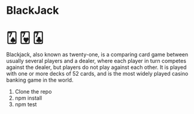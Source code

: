 # BlackJack

# 🂧 🂷 🃗

Blackjack, also known as twenty-one, is a comparing card game between usually several players and a dealer, where each player in turn competes against the dealer, but players do not play against each other. It is played with one or more decks of 52 cards, and is the most widely played casino banking game in the world.

1) Clone the repo
2) npm install
3) npm test
